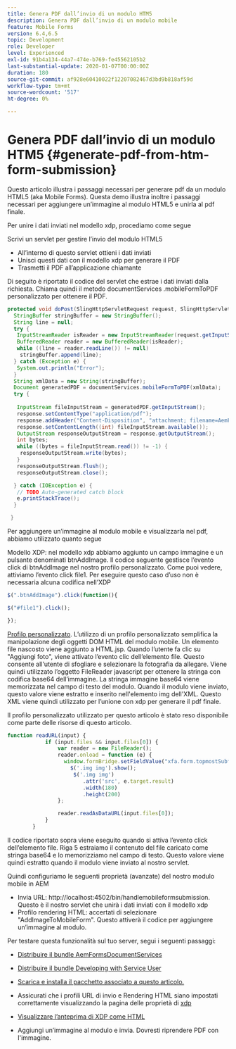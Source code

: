 ```yaml
---
title: Genera PDF dall’invio di un modulo HTM5
description: Genera PDF dall’invio di un modulo mobile
feature: Mobile Forms
version: 6.4,6.5
topic: Development
role: Developer
level: Experienced
exl-id: 91b4a134-44a7-474e-b769-fe45562105b2
last-substantial-update: 2020-01-07T00:00:00Z
duration: 180
source-git-commit: af928e60410022f12207082467d3bd9b818af59d
workflow-type: tm+mt
source-wordcount: '517'
ht-degree: 0%

---
```


# Genera PDF dall’invio di un modulo HTM5 {#generate-pdf-from-htm-form-submission}

Questo articolo illustra i passaggi necessari per generare pdf da un modulo HTML5 (aka Mobile Forms). Questa demo illustra inoltre i passaggi necessari per aggiungere un’immagine al modulo HTML5 e unirla al pdf finale.


Per unire i dati inviati nel modello xdp, procediamo come segue

Scrivi un servlet per gestire l’invio del modulo HTML5

* All’interno di questo servlet ottieni i dati inviati
* Unisci questi dati con il modello xdp per generare il PDF
* Trasmetti il PDF all’applicazione chiamante

Di seguito è riportato il codice del servlet che estrae i dati inviati dalla richiesta. Chiama quindi il metodo documentServices .mobileFormToPDF personalizzato per ottenere il PDF.

```java
protected void doPost(SlingHttpServletRequest request, SlingHttpServletResponse response) {
  StringBuffer stringBuffer = new StringBuffer();
  String line = null;
  try {
   InputStreamReader isReader = new InputStreamReader(request.getInputStream(), "UTF-8");
   BufferedReader reader = new BufferedReader(isReader);
   while ((line = reader.readLine()) != null)
    stringBuffer.append(line);
  } catch (Exception e) {
   System.out.println("Error");
  }
  String xmlData = new String(stringBuffer);
  Document generatedPDF = documentServices.mobileFormToPDF(xmlData);
  try {
   
   InputStream fileInputStream = generatedPDF.getInputStream();
   response.setContentType("application/pdf");
   response.addHeader("Content-Disposition", "attachment; filename=AemFormsRocks.pdf");
   response.setContentLength((int) fileInputStream.available());
   OutputStream responseOutputStream = response.getOutputStream();
   int bytes;
   while ((bytes = fileInputStream.read()) != -1) {
    responseOutputStream.write(bytes);
   }
   responseOutputStream.flush();
   responseOutputStream.close();

  } catch (IOException e) {
   // TODO Auto-generated catch block
   e.printStackTrace();
  }

 }
```

Per aggiungere un’immagine al modulo mobile e visualizzarla nel pdf, abbiamo utilizzato quanto segue

Modello XDP: nel modello xdp abbiamo aggiunto un campo immagine e un pulsante denominati btnAddImage. Il codice seguente gestisce l’evento click di btnAddImage nel nostro profilo personalizzato. Come puoi vedere, attiviamo l’evento click file1. Per eseguire questo caso d’uso non è necessaria alcuna codifica nell’XDP

```javascript
$(".btnAddImage").click(function(){

$("#file1").click();

});
```

[Profilo personalizzato](https://helpx.adobe.com/livecycle/help/mobile-forms/creating-profile.html#CreatingCustomProfiles). L’utilizzo di un profilo personalizzato semplifica la manipolazione degli oggetti DOM HTML del modulo mobile. Un elemento file nascosto viene aggiunto a HTML.jsp. Quando l’utente fa clic su &quot;Aggiungi foto&quot;, viene attivato l’evento clic dell’elemento file. Questo consente all&#39;utente di sfogliare e selezionare la fotografia da allegare. Viene quindi utilizzato l’oggetto FileReader javascript per ottenere la stringa con codifica base64 dell’immagine. La stringa immagine base64 viene memorizzata nel campo di testo del modulo. Quando il modulo viene inviato, questo valore viene estratto e inserito nell&#39;elemento img dell&#39;XML. Questo XML viene quindi utilizzato per l’unione con xdp per generare il pdf finale.

Il profilo personalizzato utilizzato per questo articolo è stato reso disponibile come parte delle risorse di questo articolo.

```javascript
function readURL(input) {
            if (input.files && input.files[0]) {
                var reader = new FileReader();
                reader.onload = function (e) {
                  window.formBridge.setFieldValue("xfa.form.topmostSubform.Page1.base64image",reader.result);
                    $('.img img').show();
                     $('.img img')
                        .attr('src', e.target.result)
                        .width(180)
                        .height(200)
                };

                reader.readAsDataURL(input.files[0]);
            }
        }
```

Il codice riportato sopra viene eseguito quando si attiva l’evento click dell’elemento file. Riga 5 estraiamo il contenuto del file caricato come stringa base64 e lo memorizziamo nel campo di testo. Questo valore viene quindi estratto quando il modulo viene inviato al nostro servlet.

Quindi configuriamo le seguenti proprietà (avanzate) del nostro modulo mobile in AEM

* Invia URL: http://localhost:4502/bin/handlemobileformsubmission. Questo è il nostro servlet che unirà i dati inviati con il modello xdp
* Profilo rendering HTML: accertati di selezionare &quot;AddImageToMobileForm&quot;. Questo attiverà il codice per aggiungere un’immagine al modulo.

Per testare questa funzionalità sul tuo server, segui i seguenti passaggi:

* [Distribuire il bundle AemFormsDocumentServices](/help/forms/assets/common-osgi-bundles/AEMFormsDocumentServices.core-1.0-SNAPSHOT.jar)

* [Distribuire il bundle Developing with Service User](/help/forms/assets/common-osgi-bundles/DevelopingWithServiceUser.jar)

* [Scarica e installa il pacchetto associato a questo articolo.](assets/pdf-from-mobile-form-submission.zip)

* Assicurati che i profili URL di invio e Rendering HTML siano impostati correttamente visualizzando la pagina delle proprietà di  [xdp](http://localhost:4502/libs/fd/fm/gui/content/forms/formmetadataeditor.html/content/dam/formsanddocuments/schengen.xdp)

* [Visualizzare l’anteprima di XDP come HTML](http://localhost:4502/content/dam/formsanddocuments/schengen.xdp/jcr:content)

* Aggiungi un’immagine al modulo e invia. Dovresti riprendere PDF con l&#39;immagine.
